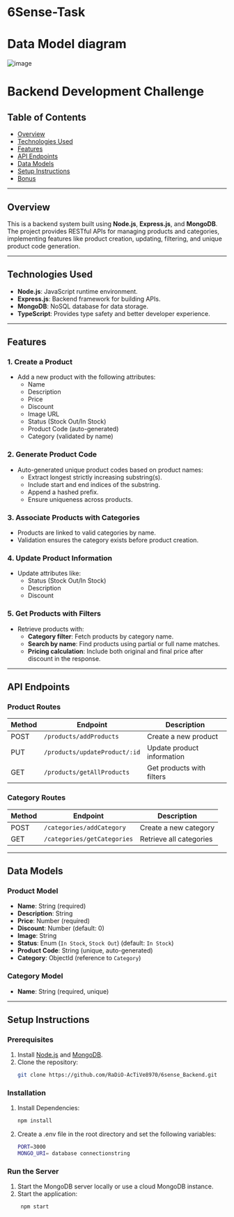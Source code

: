 # 6Sense-Task

# Data Model diagram 
![image](https://github.com/user-attachments/assets/ca1a0cdc-6ca9-4ed8-9e9f-9dbecc2d9611)

# **Backend Development Challenge**

## **Table of Contents**
- [Overview](#overview)
- [Technologies Used](#technologies-used)
- [Features](#features)
- [API Endpoints](#api-endpoints)
- [Data Models](#data-models)
- [Setup Instructions](#setup-instructions)
- [Bonus](#bonus)

---

## **Overview**

This is a backend system built using **Node.js**, **Express.js**, and **MongoDB**. The project provides RESTful APIs for managing products and categories, implementing features like product creation, updating, filtering, and unique product code generation.

---

## **Technologies Used**

- **Node.js**: JavaScript runtime environment.
- **Express.js**: Backend framework for building APIs.
- **MongoDB**: NoSQL database for data storage.
- **TypeScript**: Provides type safety and better developer experience.

---

## **Features**

### **1. Create a Product**
- Add a new product with the following attributes: 
  - Name
  - Description
  - Price
  - Discount
  - Image URL
  - Status (Stock Out/In Stock)
  - Product Code (auto-generated)
  - Category (validated by name)

### **2. Generate Product Code**
- Auto-generated unique product codes based on product names:
  - Extract longest strictly increasing substring(s).
  - Include start and end indices of the substring.
  - Append a hashed prefix.
  - Ensure uniqueness across products.

### **3. Associate Products with Categories**
- Products are linked to valid categories by name.
- Validation ensures the category exists before product creation.

### **4. Update Product Information**
- Update attributes like:
  - Status (Stock Out/In Stock)
  - Description
  - Discount

### **5. Get Products with Filters**
- Retrieve products with:
  - **Category filter**: Fetch products by category name.
  - **Search by name**: Find products using partial or full name matches.
  - **Pricing calculation**: Include both original and final price after discount in the response.

---

## **API Endpoints**

### **Product Routes**
| Method | Endpoint                  | Description                              |
|--------|---------------------------|------------------------------------------|
| POST   | `/products/addProducts`              | Create a new product          |
| PUT    | `/products/updateProduct/:id`        | Update product information    |
| GET    | `/products/getAllProducts`           | Get products with filters     |

### **Category Routes**
| Method | Endpoint                  | Description                             |
|--------|---------------------------|-----------------------------------------|
| POST   | `/categories/addCategory`           | Create a new category         |
| GET    | `/categories/getCategories`         | Retrieve all categories       |

---

## **Data Models**

### **Product Model**
- **Name**: String (required)
- **Description**: String
- **Price**: Number (required)
- **Discount**: Number (default: 0)
- **Image**: String
- **Status**: Enum (`In Stock`, `Stock Out`) (default: `In Stock`)
- **Product Code**: String (unique, auto-generated)
- **Category**: ObjectId (reference to `Category`)

### **Category Model**
- **Name**: String (required, unique)

---

## **Setup Instructions**

### **Prerequisites**
1. Install [Node.js](https://nodejs.org/en/) and [MongoDB](https://www.mongodb.com/try/download/community).
2. Clone the repository:
   ```bash
   git clone https://github.com/RaDiO-AcTiVe8970/6sense_Backend.git

### **Installation**
1. Install Dependencies:
   ```bash
   npm install

2. Create a .env file in the root directory and set the following variables:
   ```bash
   PORT=3000
   MONGO_URI= database connectionstring

### **Run the Server**
1. Start the MongoDB server locally or use a cloud MongoDB instance.
2. Start the application:
   ```bash
    npm start


